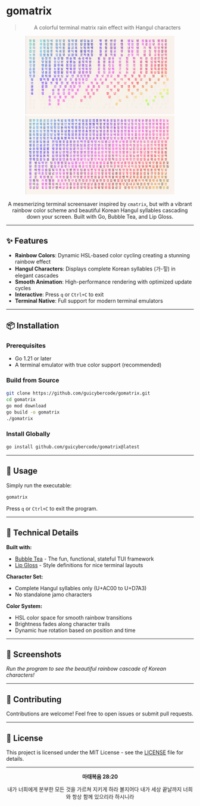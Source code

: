 # gomatrix

<div align="center">

> A colorful terminal matrix rain effect with Hangul characters

<img src="mat.png" width="400"/>
<img src="mat2.png" width="400"/>


A mesmerizing terminal screensaver inspired by `cmatrix`, but with a vibrant rainbow color scheme and beautiful Korean Hangul syllables cascading down your screen. Built with Go, Bubble Tea, and Lip Gloss.

</div>

---

## ✨ Features

- **Rainbow Colors**: Dynamic HSL-based color cycling creating a stunning rainbow effect
- **Hangul Characters**: Displays complete Korean syllables (가-힣) in elegant cascades
- **Smooth Animation**: High-performance rendering with optimized update cycles
- **Interactive**: Press `q` or `Ctrl+C` to exit
- **Terminal Native**: Full support for modern terminal emulators

---

## 📦 Installation

### Prerequisites

- Go 1.21 or later
- A terminal emulator with true color support (recommended)

### Build from Source

```bash
git clone https://github.com/guicybercode/gomatrix.git
cd gomatrix
go mod download
go build -o gomatrix
./gomatrix
```

### Install Globally

```bash
go install github.com/guicybercode/gomatrix@latest
```

---

## 🚀 Usage

Simply run the executable:

```bash
gomatrix
```

Press `q` or `Ctrl+C` to exit the program.

---

## 🎨 Technical Details

**Built with:**
- [Bubble Tea](https://github.com/charmbracelet/bubbletea) - The fun, functional, stateful TUI framework
- [Lip Gloss](https://github.com/charmbracelet/lipgloss) - Style definitions for nice terminal layouts

**Character Set:**
- Complete Hangul syllables only (U+AC00 to U+D7A3)
- No standalone jamo characters

**Color System:**
- HSL color space for smooth rainbow transitions
- Brightness fades along character trails
- Dynamic hue rotation based on position and time

---

## 📸 Screenshots

*Run the program to see the beautiful rainbow cascade of Korean characters!*

---

## 🤝 Contributing

Contributions are welcome! Feel free to open issues or submit pull requests.

---

## 📄 License

This project is licensed under the MIT License - see the [LICENSE](LICENSE) file for details.

---

<div align="center">

**마태복음 28:20**

내가 너희에게 분부한 모든 것을 가르쳐 지키게 하라 볼지어다 내가 세상 끝날까지 너희와 항상 함께 있으리라 하시니라

</div>


